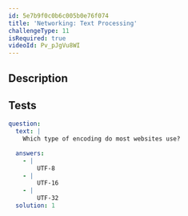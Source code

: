 ```yaml
---
id: 5e7b9f0c0b6c005b0e76f074
title: 'Networking: Text Processing'
challengeType: 11
isRequired: true
videoId: Pv_pJgVu8WI
---
```


## Description
<section id='description'>

</section>

## Tests
<section id='tests'>

```yml
question:
  text: |
    Which type of encoding do most websites use?

  answers:
    - |
        UTF-8
    - |
        UTF-16
    - |
        UTF-32
  solution: 1
```

</section>
